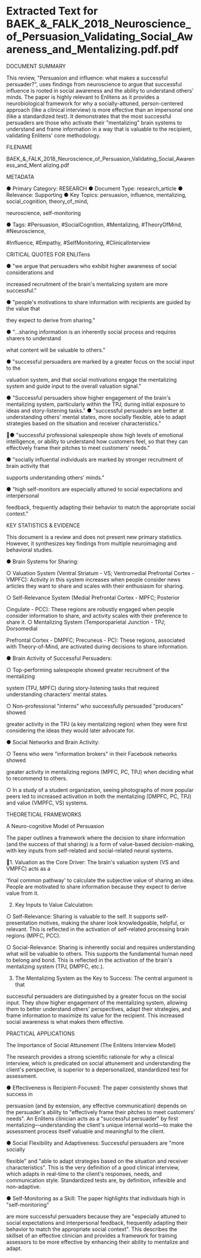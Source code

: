 # Extracted Text for BAEK_&_FALK_2018_Neuroscience_of_Persuasion_Validating_Social_Awareness_and_Mentalizing.pdf.pdf

DOCUMENT SUMMARY

This review, "Persuasion and influence: what makes a successful persuader?", uses findings 
from neuroscience to argue that successful influence is rooted in social awareness and the 
ability to understand others' minds. The paper is highly relevant to Enlitens as it provides a 
neurobiological framework for why a socially-attuned, person-centered approach (like a clinical 
interview) is more effective than an impersonal one (like a standardized test). It demonstrates 
that the most successful persuaders are those who activate their "mentalizing" brain systems to 
understand and frame information in a way that is valuable to the recipient, validating Enlitens' 
core methodology.

FILENAME

BAEK_&_FALK_2018_Neuroscience_of_Persuasion_Validating_Social_Awareness_and_Ment
alizing.pdf

METADATA

● Primary Category: RESEARCH
● Document Type: research_article
● Relevance: Supporting
● Key Topics: persuasion, influence, mentalizing, social_cognition, theory_of_mind, 

neuroscience, self-monitoring

● Tags: #Persuasion, #SocialCognition, #Mentalizing, #TheoryOfMind, #Neuroscience, 

#Influence, #Empathy, #SelfMonitoring, #ClinicalInterview

CRITICAL QUOTES FOR ENLITens

● "we argue that persuaders who exhibit higher awareness of social considerations and 

increased recruitment of the brain's mentalizing system are more successful."

● "people's motivations to share information with recipients are guided by the value that 

they expect to derive from sharing."

● "...sharing information is an inherently social process and requires sharers to understand

what content will be valuable to others."

● "successful persuaders are marked by a greater focus on the social input to the 

valuation system, and that social motivations engage the mentalizing system and guide 
input to the overall valuation signal."

● "Successful persuaders show higher engagement of the brain's mentalizing system, 
particularly within the TPJ, during initial exposure to ideas and story-listening tasks."
● "successful persuaders are better at understanding others' mental states, more socially 
flexible, able to adapt strategies based on the situation and receiver characteristics."

● "successful professional salespeople show high levels of emotional intelligence, or ability
to understand how customers feel, so that they can effectively frame their pitches to 
meet customers' needs."

● "socially influential individuals are marked by stronger recruitment of brain activity that 

supports understanding others' minds."

● "high self-monitors are especially attuned to social expectations and interpersonal 

feedback, frequently adapting their behavior to match the appropriate social context."

KEY STATISTICS & EVIDENCE

This document is a review and does not present new primary statistics. However, it synthesizes 
key findings from multiple neuroimaging and behavioral studies.

● Brain Systems for Sharing:

○ Valuation System (Ventral Striatum - VS; Ventromedial Prefrontal Cortex - 
VMPFC): Activity in this system increases when people consider news articles 
they want to share and scales with their enthusiasm for sharing.

○ Self-Relevance System (Medial Prefrontal Cortex - MPFC; Posterior 

Cingulate - PCC): These regions are robustly engaged when people consider 
information to share, and activity scales with their preference to share it.
○ Mentalizing System (Temporoparietal Junction - TPJ; Dorsomedial 

Prefrontal Cortex - DMPFC; Precuneus - PC): These regions, associated with 
Theory-of-Mind, are activated during decisions to share information.

● Brain Activity of Successful Persuaders:

○ Top-performing salespeople showed greater recruitment of the mentalizing 

system (TPJ, MPFC) during story-listening tasks that required understanding 
characters' mental states.

○ Non-professional "interns" who successfully persuaded "producers" showed 

greater activity in the TPJ (a key mentalizing region) when they were
 first considering the ideas they would later advocate for.

● Social Networks and Brain Activity:

○ Teens who were "information brokers" in their Facebook networks showed 

greater activity in mentalizing regions (MPFC, PC, TPJ) when deciding what to 
recommend to others.

○ In a study of a student organization, seeing photographs of more popular peers 
led to increased activation in both the mentalizing (DMPFC, PC, TPJ) and value 
(VMPFC, VS) systems.

THEORETICAL FRAMEWORKS

A Neuro-cognitive Model of Persuasion

The paper outlines a framework where the decision to share information (and the success of 
that sharing) is a form of value-based decision-making, with key inputs from self-related and 
social-related neural systems.

1. Valuation as the Core Driver: The brain's valuation system (VS and VMPFC) acts as a 

'final common pathway' to calculate the subjective value of sharing an idea. People are 
motivated to share information because they expect to derive value from it.

2. Key Inputs to Value Calculation:

○ Self-Relevance: Sharing is valuable to the self. It supports self-presentation 
motives, making the sharer look knowledgeable, helpful, or relevant. This is 
reflected in the activation of self-related processing brain regions (MPFC, PCC).

○ Social-Relevance: Sharing is inherently social and requires understanding what 
will be valuable to others. This supports the fundamental human need to belong 
and bond. This is reflected in the activation of the brain's mentalizing system 
(TPJ, DMPFC, etc.).

3. The Mentalizing System as the Key to Success: The central argument is that 

successful persuaders are distinguished by a greater focus on the social input. They 
show higher engagement of the mentalizing system, allowing them to better understand 
others' perspectives, adapt their strategies, and frame information to maximize its value
 for the recipient. This increased social awareness is what makes them effective.

PRACTICAL APPLICATIONS

The Importance of Social Attunement (The Enlitens Interview Model)

The research provides a strong scientific rationale for why a clinical interview, which is 
predicated on social attunement and understanding the client's perspective, is superior to a 
depersonalized, standardized test for assessment.

● Effectiveness is Recipient-Focused: The paper consistently shows that success in 

persuasion (and by extension, any effective communication) depends on the persuader's
ability to "effectively frame their pitches to meet customers' needs". An Enlitens clinician 
acts as a "successful persuader" by first mentalizing—understanding the client's unique 
internal world—to make the assessment process itself valuable and meaningful to the 
client.

● Social Flexibility and Adaptiveness: Successful persuaders are "more socially 

flexible" and "able to adapt strategies based on the situation and receiver 
characteristics". This is the very definition of a good clinical interview, which adapts in 
real-time to the client's responses, needs, and communication style. Standardized tests 
are, by definition, inflexible and non-adaptive.

● Self-Monitoring as a Skill: The paper highlights that individuals high in "self-monitoring"

are more successful persuaders because they are "especially attuned to social 
expectations and interpersonal feedback, frequently adapting their behavior to match the
appropriate social context". This describes the skillset of an effective clinician and 
provides a framework for training assessors to be more effective by enhancing their 
ability to mentalize and adapt.

